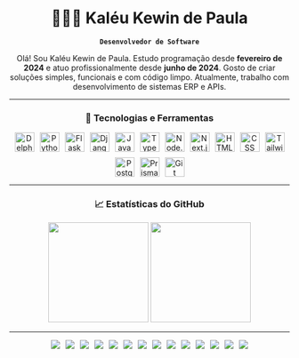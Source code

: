 <div align="center">

# 👨🏻‍💻 Kaléu Kewin de Paula

**`Desenvolvedor de Software`**

Olá! Sou Kaléu Kewin de Paula. Estudo programação desde **fevereiro de 2024** e atuo profissionalmente desde **junho de 2024**. Gosto de criar soluções simples, funcionais e com código limpo. Atualmente, trabalho com desenvolvimento de sistemas ERP e APIs.

---

### 🚀 Tecnologias e Ferramentas

<div align="center" style="display: flex; flex-wrap: wrap; justify-content: center; gap: 10px;">
  <img alt="Delphi" width="35px" src="https://upload.wikimedia.org/wikipedia/commons/5/55/Delphi_Logo_12.svg" />
  <img src="https://cdn.jsdelivr.net/gh/devicons/devicon@latest/icons/python/python-original.svg" width="35px" alt="Python" />
  <img src="https://cdn.jsdelivr.net/gh/devicons/devicon@latest/icons/flask/flask-original.svg" width="35px" alt="Flask" />
  <img src="https://www.svgrepo.com/show/353657/django-icon.svg" width="35px" alt="Django" />
  <img src="https://cdn.jsdelivr.net/gh/devicons/devicon@latest/icons/javascript/javascript-original.svg" width="35px" alt="JavaScript" />
  <img src="https://cdn.jsdelivr.net/gh/devicons/devicon@latest/icons/typescript/typescript-original.svg" width="35px" alt="TypeScript" />
  <img src="https://cdn.jsdelivr.net/gh/devicons/devicon@latest/icons/nodejs/nodejs-original.svg" width="35px" alt="Node.js" />
  <img src="https://cdn.jsdelivr.net/gh/devicons/devicon@latest/icons/nextjs/nextjs-original.svg" width="35px" alt="Next.js" />
  <img src="https://cdn.jsdelivr.net/gh/devicons/devicon@latest/icons/html5/html5-original.svg" width="35px" alt="HTML" />
  <img src="https://cdn.jsdelivr.net/gh/devicons/devicon@latest/icons/css3/css3-original.svg" width="35px" alt="CSS" />
  <img src="https://cdn.jsdelivr.net/gh/devicons/devicon@latest/icons/tailwindcss/tailwindcss-original.svg" width="35px" alt="TailwindCSS" />
  <img src="https://cdn.jsdelivr.net/gh/devicons/devicon@latest/icons/postgresql/postgresql-original.svg" width="35px" alt="PostgreSQL" />
  <img src="https://cdn.jsdelivr.net/gh/devicons/devicon@latest/icons/prisma/prisma-original.svg" width="35px" alt="Prisma" />
  <img src="https://cdn.jsdelivr.net/gh/devicons/devicon@latest/icons/git/git-original.svg" width="35px" alt="Git" />
</div>

---

### 📈 Estatísticas do GitHub

<div align="center">
  <img height="180em" src="https://github-readme-stats.vercel.app/api?username=Kaleu-Kewin&show_icons=true&theme=tokyonight&include_all_commits=true&locale=pt-br&title_color=a480c7&text_color=ffffff" />
  <img height="180em" src="https://github-readme-stats.vercel.app/api/top-langs/?username=Kaleu-Kewin&theme=tokyonight&layout=compact&custom_title=Tecnologias&langs_count=8&exclude_repo=Sistema-ERP&title_color=a480c7&text_color=ffffff" />
</div>

---

<div align="center" style="display: flex; justify-content: center; flex-wrap: wrap; gap: 10px;">
  <img src="https://img.shields.io/badge/Delphi-E30000?style=for-the-badge&logo=delphi&logoColor=white" />  
  <img src="https://img.shields.io/badge/Python-3776AB?style=for-the-badge&logo=python&logoColor=white" /> 
  <img src="https://img.shields.io/badge/Flask-000000?style=for-the-badge&logo=flask&logoColor=white" />
  <img src="https://img.shields.io/badge/Django-092E20?style=for-the-badge&logo=django&logoColor=white" />  
  <img src="https://img.shields.io/badge/JavaScript-F7DF1E?style=for-the-badge&logo=javascript&logoColor=black" />
  <img src="https://img.shields.io/badge/TypeScript-3178C6?style=for-the-badge&logo=typescript&logoColor=white" />
  <img src="https://img.shields.io/badge/Node.js-339933?style=for-the-badge&logo=nodedotjs&logoColor=white" />
  <img src="https://img.shields.io/badge/Next.js-000000?style=for-the-badge&logo=nextdotjs&logoColor=white" />
  <img src="https://img.shields.io/badge/HTML5-E34F26?style=for-the-badge&logo=html5&logoColor=white" />
  <img src="https://img.shields.io/badge/CSS3-1572B6?style=for-the-badge&logo=css3&logoColor=white" />
  <img src="https://img.shields.io/badge/TailwindCSS-06B6D4?style=for-the-badge&logo=tailwindcss&logoColor=white" />
  <img src="https://img.shields.io/badge/PostgreSQL-4169E1?style=for-the-badge&logo=postgresql&logoColor=white" />
  <img src="https://img.shields.io/badge/Prisma-2D3748?style=for-the-badge&logo=prisma&logoColor=white" />
  <img src="https://img.shields.io/badge/Git-F05032?style=for-the-badge&logo=git&logoColor=white" />
</div>

</div>

